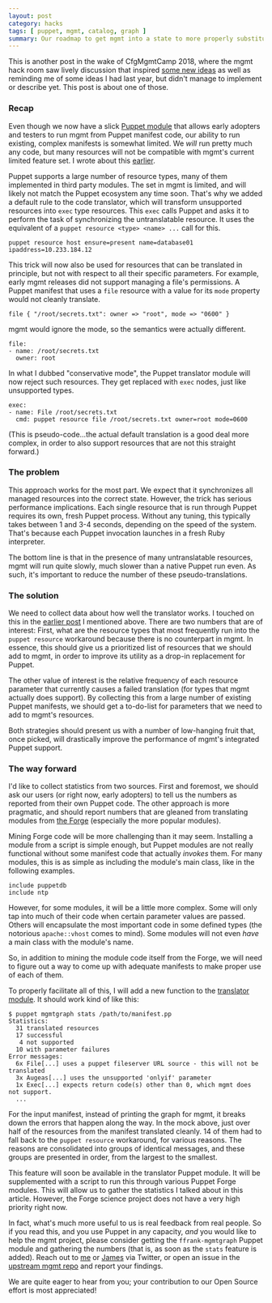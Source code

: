 ```yaml
---
layout: post
category: hacks
tags: [ puppet, mgmt, catalog, graph ]
summary: Our roadmap to get mgmt into a state to more properly substitute parts of Puppet.
---
```


This is another post in the wake of CfgMgmtCamp 2018, where the mgmt hack room
saw lively discussion that inspired
[some new ideas](/features/2018-02-13-thinking-about-migration-from-puppet-to-mgmt/)
as well as reminding me of some ideas I had last year, but didn't manage to implement
or describe yet. This post is about one of those.

### Recap

Even though we now have a slick [Puppet module](https://forge.puppet.com/ffrank/mgmtgraph)
that allows early adopters and testers to run mgmt from Puppet manifest code, our
ability to run existing, complex manifests is somewhat limited. We *will* run pretty
much any code, but many resources will not be compatible with mgmt's current limited
feature set. I wrote about this [earlier](/features/2016-08-19-translating-all-the-things/).

Puppet supports a large number of resource types, many of them implemented in third party
modules. The set in mgmt is limited, and will likely not match the Puppet ecosystem
any time soon. That's why we added a default rule to the code translator, which will
transform unsupported resources into `exec` type resources. This `exec` calls Puppet
and asks it to perform the task of synchronizing the untranslatable resource.
It uses the equivalent of a `puppet resource <type> <name> ...` call for this.

```
puppet resource host ensure=present name=database01 ipaddress=10.233.184.12
```

This trick will now also be used for resources that can be translated in principle,
but not with respect to all their specific parameters. For example, early mgmt releases
did not support managing a file's permissions. A Puppet manifest that uses a `file`
resource with a value for its `mode` property would not cleanly translate.

```
file { "/root/secrets.txt": owner => "root", mode => "0600" }
```

mgmt would ignore the mode, so the semantics were actually different.

```
file:
- name: /root/secrets.txt
  owner: root
```

In what I dubbed
"conservative mode", the Puppet translator module will now reject such resources.
They get replaced with `exec` nodes, just like unsupported types.

```
exec:
- name: File /root/secrets.txt
  cmd: puppet resource file /root/secrets.txt owner=root mode=0600
```

(This is pseudo-code...the actual default translation is a good deal more complex, in order
to also support resources that are not this straight forward.)

### The problem

This approach works for the most part. We expect that it synchronizes all managed resources
into the correct state. However, the trick has serious performance implications. Each single
resource that is run through Puppet requires its own, fresh Puppet process. Without any
tuning, this typically takes between 1 and 3-4 seconds, depending on the speed of the system.
That's because each Puppet invocation launches in a fresh Ruby interpreter.

The bottom line is that in the presence of many untranslatable resources, mgmt will run
quite slowly, much slower than a native Puppet run even. As such, it's important to reduce
the number of these pseudo-translations.

### The solution

We need to collect data about how well the translator works. I touched on this in the
[earlier post](/features/2016-08-19-translating-all-the-things/) I mentioned above.
There are two numbers that are of interest: First, what are the resource types that
most frequently run into the `puppet resource` workaround because there is no
counterpart in mgmt. In essence, this should give us a prioritized list of resources
that we should add to mgmt, in order to improve its utility as a drop-in replacement
for Puppet.

The other value of interest is the relative frequency of each resource parameter that
currently causes a failed translation (for types that mgmt actually does support).
By collecting this from a large number of existing Puppet manifests, we should get
a to-do-list for parameters that we need to add to mgmt's resources.

Both strategies should present us with a number of low-hanging fruit that, once
picked, will drastically improve the performance of mgmt's integrated Puppet support.

### The way forward

I'd like to collect statistics from two sources. First and foremost, we should ask
our users (or right now, early adopters) to tell us the numbers as reported from
their own Puppet code. The other approach is more pragmatic, and should report
numbers that are gleaned from translating modules from
[the Forge](https://forge.puppet.com) (especially the more popular modules).

Mining Forge code will be more challenging than it may seem. Installing a module
from a script is simple enough, but Puppet modules are not really functional
without some manifest code that actually *invokes* them. For many modules, this is as simple
as including the module's main class, like in the following examples.

```
include puppetdb
include ntp
```

However, for some modules, it will be a little more complex. Some will only tap
into much of their code when certain parameter values are passed. Others will
encapsulate the most important code in some defined types (the notorious
`apache::vhost` comes to mind). Some modules will not even *have* a main class
with the module's name.

So, in addition to mining the module code itself from the Forge, we will need
to figure out a way to come up with adequate manifests to make proper use of
each of them.

To properly facilitate all of this, I will add a new function to the
[translator module](https://forge.puppet.com/ffrank/mgmtgraph). It should
work kind of like this:

```
$ puppet mgmtgraph stats /path/to/manifest.pp
Statistics:
  31 translated resources
  17 successful
   4 not supported
  10 with parameter failures
Error messages:
  6x File[...] uses a puppet fileserver URL source - this will not be translated
  3x Augeas[...] uses the unsupported 'onlyif' parameter
  1x Exec[...] expects return code(s) other than 0, which mgmt does not support.
  ...
```

For the input manifest, instead of printing the graph for mgmt, it breaks down
the errors that happen along the way. In the mock above, just over half of the
resources from the manifest translated cleanly. 14 of them had to fall back to
the `puppet resource` workaround, for various reasons.
The reasons are consolidated into groups of identical messages, and these groups
are presented in order, from the largest to the smallest.

This feature will soon be available in the translator Puppet module. It will be
supplemented with a script to run this through various Puppet Forge modules. This
will allow us to gather the statistics I talked about in this article. However,
the Forge science project does not have a very high priority right now.

In fact, what's much more useful to us is real feedback from real people. So if
you read this, and you use Puppet in any capacity, *and* you would like to help
the mgmt project, please consider getting the `ffrank-mgmtgraph` Puppet module
and gathering the numbers (that is, as soon as the `stats` feature is added).
Reach out to [me](https://twitter.com/felis_rex) or
[James](https://twitter.com/purpleidea) via Twitter, or open an issue in the
[upstream mgmt repo](https://github.com/purpleidea/mgmt) and report your findings.

We are quite eager to hear from you; your contribution to our Open Source effort
is most appreciated!
